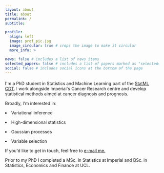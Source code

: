 ```yaml
---
layout: about
title: about
permalink: /
subtitle:

profile:
  align: left
  image: prof_pic.jpg
  image_circular: true # crops the image to make it circular
  more_info: >

news: false # includes a list of news items
selected_papers: false # includes a list of papers marked as "selected={true}"
social: false # includes social icons at the bottom of the page
---
```



<p style="margin-top: 1.2rem"> I'm a PhD student in Statistics and Machine Learning part of the <a href="https://www.statml.io">StatML CDT</a>. I work alongside Imperial's Cancer Research centre and develop statistical methods aimed at cancer diagnosis and prognosis. 

Broadly, I'm interested in:

 <p> <li> Variational inference
 <p> <li> High-dimensional statistics 
 <p> <li> Gaussian processes
 <p> <li> Variable selection

<p> If you'd like to get in touch, feel free to <a href="mailto:mk1019@ic.ac.uk">e-mail me.</a>

<p> Prior to my PhD I completed a MSc. in Statistics at Imperial and BSc. in Statistics, Economics and Finance at UCL.